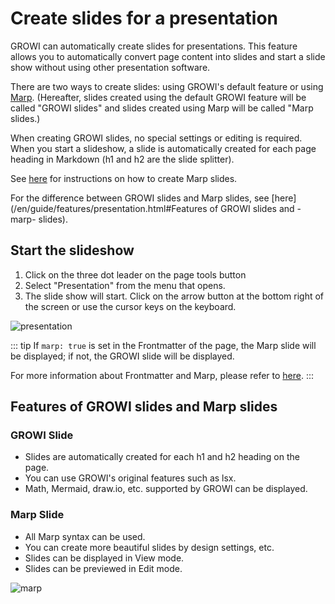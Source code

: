 # Create slides for a presentation

GROWI can automatically create slides for presentations. This feature allows you to automatically convert page content into slides and start a slide show without using other presentation software.

There are two ways to create slides: using GROWI's default feature or using [Marp](https://marp.app/). (Hereafter, slides created using the default GROWI feature will be called "GROWI slides" and slides created using Marp will be called "Marp slides.)

When creating GROWI slides, no special settings or editing is required. When you start a slideshow, a slide is automatically created for each page heading in Markdown (h1 and h2 are the slide splitter).

See [here](/en/guide/features/marp.html) for instructions on how to create Marp slides.

For the difference between GROWI slides and Marp slides, see [here](/en/guide/features/presentation.html#Features of GROWI slides and -marp- slides).

## Start the slideshow

1. Click on the three dot leader on the page tools button
1. Select "Presentation" from the menu that opens.
1. The slide show will start. Click on the arrow button at the bottom right of the screen or use the cursor keys on the keyboard.

<img :src="$withBase('/assets/images/en/presentation.png')" alt="presentation">

::: tip
If `marp: true` is set in the Frontmatter of the page, the Marp slide will be displayed; if not, the GROWI slide will be displayed.

For more information about Frontmatter and Marp, please refer to [here](/en/guide/features/marp.html).
:::

## Features of GROWI slides and Marp slides

### GROWI Slide

- Slides are automatically created for each h1 and h2 heading on the page.
- You can use GROWI's original features such as lsx.
- Math, Mermaid, draw.io, etc. supported by GROWI can be displayed.

### Marp Slide

- All Marp syntax can be used.
- You can create more beautiful slides by design settings, etc.
- Slides can be displayed in View mode.
- Slides can be previewed in Edit mode.

<img :src="$withBase('/assets/images/en/marp.png')" alt="marp">
